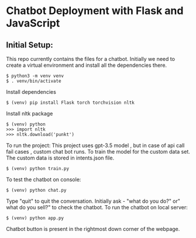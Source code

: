 # Chatbot Deployment with Flask and JavaScript
## Initial Setup:
This repo currently contains the files for a chatbot.
Initially we need to create a virtual environment and install all the dependencies there.
```
$ python3 -m venv venv
$ . venv/bin/activate
```
Install dependencies
```
$ (venv) pip install Flask torch torchvision nltk
```
Install nltk package
```
$ (venv) python
>>> import nltk
>>> nltk.download('punkt')
```
To run the project:
This project uses gpt-3.5 model , but in case of api call fail cases , custom chat bot runs.
To train the model for the custom data set.
The custom data is stored in intents.json file.
```
$ (venv) python train.py
```
To test the chatbot on console:
```
$ (venv) python chat.py
```
Type "quit" to quit the conversation.
Initially ask - "what do you do?" or" what do you sell?" to check the chatbot.
To run the chatbot on local server:
```
$ (venv) python app.py
```
Chatbot button is present in the rightmost down corner of the webpage.

